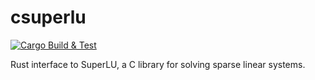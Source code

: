 # csuperlu

[![Cargo Build & Test](https://github.com/johnrscott/csuperlu/actions/workflows/ci.yml/badge.svg)](https://github.com/johnrscott/csuperlu/actions/workflows/ci.yml)

Rust interface to SuperLU, a C library for solving sparse linear systems.
